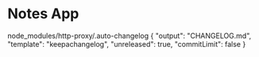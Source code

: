 # Notes App

node_modules/http-proxy/.auto-changelog
{
  "output": "CHANGELOG.md",
  "template": "keepachangelog",
  "unreleased": true,
  "commitLimit": false
}
